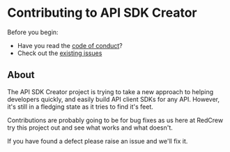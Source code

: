 # Contributing to API SDK Creator

Before you begin:
- Have you read the [code of conduct](CODE_OF_CONDUCT.md)?
- Check out the [existing issues](https://github.com/RedCrewOS/api-sdk-creator-js/issues)

## About

The API SDK Creator project is trying to take a new approach to helping developers quickly, and 
easily build API client SDKs for any API. However, it's still in a fledging state as it tries 
to find it's feet.

Contributions are probably going to be for bug fixes as us here at RedCrew try this project out 
and see what works and what doesn't.

If you have found a defect please raise an issue and we'll fix it.

